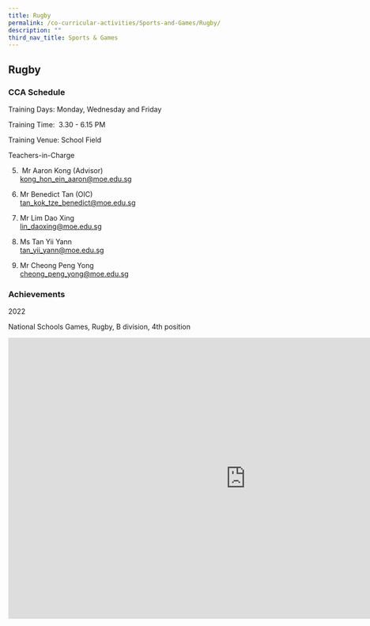 ```yaml
---
title: Rugby
permalink: /co-curricular-activities/Sports-and-Games/Rugby/
description: ""
third_nav_title: Sports & Games
---
```

## Rugby 


### CCA Schedule  

Training Days:  Monday, Wednesday and Friday

Training Time:  3.30 - 6.15 PM 

Training Venue:  School Field  
  

Teachers-in-Charge  

5.  Mr Aaron Kong (Advisor) <br> kong_hon_ein_aaron@moe.edu.sg

7. Mr Benedict Tan (OIC) <br> tan_kok_tze_benedict@moe.edu.sg

2. Mr Lim Dao Xing   <br> lin_daoxing@moe.edu.sg

3. Ms Tan Yii Yann   <br>  tan_yii_yann@moe.edu.sg

4. Mr Cheong Peng Yong<br> cheong_peng_yong@moe.edu.sg



  

### Achievements


2022

National Schools Games, Rugby, B division, 4th position
<iframe allowfullscreen="true" height="569" width="960" frameborder="0" src="https://docs.google.com/presentation/d/e/2PACX-1vS5-Rg4xnqq24dNnIBR4H0wBK505duh0_cHb9sDkLH9gH31Rk9DAjv_h6fx5V10uT9GGf1VPXwGuktP/embed?start=false&amp;loop=false&amp;delayms=3000"></iframe>